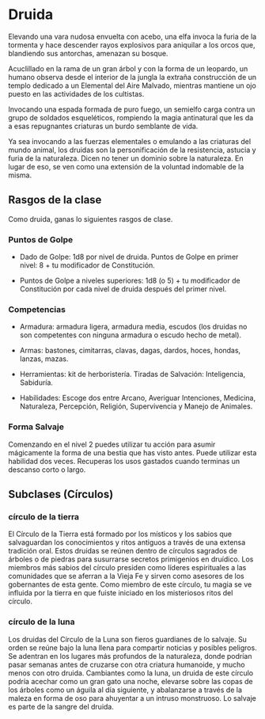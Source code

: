 # Druida
Elevando una vara nudosa envuelta con acebo, una elfa invoca la furia de la tormenta y hace descender rayos explosivos
para aniquilar a los orcos que, blandiendo sus antorchas,
amenazan su bosque.

Acuclillado en la rama de un gran árbol y con la forma de
un leopardo, un humano observa desde el interior de la jungla
la extraña construcción de un templo dedicado a un Elemental del Aire Malvado, mientras mantiene un ojo puesto en las
actividades de los cultistas.

Invocando una espada formada de puro fuego, un semielfo carga contra un grupo de soldados esqueléticos, rompiendo la magia antinatural que les da a esas repugnantes
criaturas un burdo semblante de vida.

Ya sea invocando a las fuerzas elementales o emulando a
las criaturas del mundo animal, los druidas son la personificación de la resistencia, astucia y furia de la naturaleza. Dicen
no tener un dominio sobre la naturaleza. En lugar de eso, se
ven como una extensión de la voluntad indomable de la
misma.

## Rasgos de la clase

Como druida, ganas lo siguientes rasgos de clase.
### Puntos de Golpe

- Dado de Golpe: 1d8 por nivel de druida.
Puntos de Golpe en primer nivel: 8 + tu modificador de
Constitución.

- Puntos de Golpe a niveles superiores: 1d8 (o 5) + tu modificador de Constitución por cada nivel de druida después del
primer nivel.
### Competencias

- Armadura: armadura ligera, armadura media, escudos (los
druidas no son competentes con ninguna armadura o escudo
hecho de metal).

- Armas: bastones, cimitarras, clavas, dagas, dardos, hoces,
hondas, lanzas, mazas.

- Herramientas: kit de herboristería.
Tiradas de Salvación: Inteligencia, Sabiduría.

- Habilidades: Escoge dos entre Arcano, Averiguar Intenciones, Medicina, Naturaleza, Percepción, Religión, Supervivencia y Manejo de Animales.

### Forma Salvaje
Comenzando en el nivel 2 puedes utilizar tu acción para asumir mágicamente la forma de una bestia que has visto antes.
Puede utilizar esta habilidad dos veces. Recuperas los usos
gastados cuando terminas un descanso corto o largo.

## Subclases (Círculos)

### círculo de la tierra
El Círculo de la Tierra está formado por los místicos y los sabios que salvaguardan los conocimientos y ritos antiguos a
través de una extensa tradición oral. Estos druidas se reúnen
dentro de círculos sagrados de árboles o de piedras para susurrarse secretos primigenios en druídico. Los miembros
más sabios del círculo presiden como líderes espirituales a
las comunidades que se aferran a la Vieja Fe y sirven como
asesores de los gobernantes de esta gente. Como miembro de
este círculo, tu magia se ve influida por la tierra en que fuiste
iniciado en los misteriosos ritos del círculo.

### círculo de la luna
Los druidas del Círculo de la Luna son fieros guardianes de
lo salvaje. Su orden se reúne bajo la luna llena para compartir
noticias y posibles peligros. Se adentran en los lugares más
profundos de la naturaleza, donde podrían pasar semanas antes de cruzarse con otra criatura humanoide, y mucho menos
con otro druida.
Cambiantes como la luna, un druida de este círculo podría
acechar como un gran gato una noche, elevarse sobre las copas de los árboles como un águila al día siguiente, y abalanzarse a través de la maleza en forma de oso para ahuyentar a
un intruso monstruoso. Lo salvaje es parte de la sangre del
druida.

